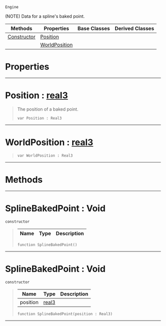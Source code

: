  `Engine`

(NOTE) Data for a spline's baked point.

|Methods|Properties|Base Classes|Derived Classes|
|---|---|---|---|
|[ Constructor](https://github.com/ZilchEngine/ZilchDocs/blob/master/code_reference/class_reference/splinebakedpoint.markdown#splinebakedpoint-void)|[ Position](https://github.com/ZilchEngine/ZilchDocs/blob/master/code_reference/class_reference/splinebakedpoint.markdown#position-zero-engine-doc)| | |
| |[ WorldPosition](https://github.com/ZilchEngine/ZilchDocs/blob/master/code_reference/class_reference/splinebakedpoint.markdown#worldposition-zero-engin)| | |


 #  Properties


---  
 #  Position : [real3](https://github.com/ZilchEngine/ZilchDocs/blob/master/code_reference/nada_base_types/real3.markdown)

> The position of a baked point.
> ``` lang=cpp, name=Nada
> var Position : Real3


---  
 #  WorldPosition : [real3](https://github.com/ZilchEngine/ZilchDocs/blob/master/code_reference/nada_base_types/real3.markdown)

> 
> ``` lang=cpp, name=Nada
> var WorldPosition : Real3


---  
 #  Methods


---  
 #  SplineBakedPoint : Void

 `constructor`

> 
> |Name|Type|Description|
> |---|---|---|
> ``` lang=cpp, name=Nada
> function SplineBakedPoint()
> ``` 


---  
 #  SplineBakedPoint : Void

 `constructor`

> 
> |Name|Type|Description|
> |---|---|---|
> |position|[real3](https://github.com/ZilchEngine/ZilchDocs/blob/master/code_reference/nada_base_types/real3.markdown)| |
> ``` lang=cpp, name=Nada
> function SplineBakedPoint(position : Real3)
> ``` 


---  
 

 